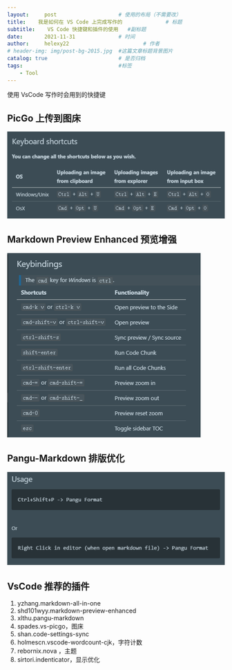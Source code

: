 ```yaml
---
layout:     post   				    # 使用的布局（不需要改）
title:    我是如何在 VS Code 上完成写作的				# 标题 
subtitle:    VS Code 快捷键和插件的使用   #副标题
date:       2021-11-31 				# 时间
author:     helexy22 						# 作者
# header-img: img/post-bg-2015.jpg  #这篇文章标题背景图片
catalog: true 						# 是否归档
tags:								#标签
    - Tool
---
```


使用 VsCode 写作时会用到的快捷键

## PicGo  上传到图床

![20220101103628](https://raw.githubusercontent.com/helexy22/images/master/2022/20220101103628.png)

## Markdown Preview Enhanced 预览增强

![20220101103804](https://raw.githubusercontent.com/helexy22/images/master/2022/20220101103804.png)

## Pangu-Markdown 排版优化

![20220101104224](https://raw.githubusercontent.com/helexy22/images/master/2022/20220101104224.png)

## VsCode 推荐的插件

1. yzhang.markdown-all-in-one
2. shd101wyy.markdown-preview-enhanced
3. xlthu.pangu-markdown
4. spades.vs-picgo，图床
5. shan.code-settings-sync
6. holmescn.vscode-wordcount-cjk，字符计数
7. rebornix.nova ，主题
8. sirtori.indenticator，显示优化
   